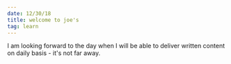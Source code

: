 ```yaml
---
date: 12/30/18
title: welcome to joe's
tag: learn
---
```


I am looking forward to the day when I will be able to deliver written content on daily basis - it's not far away.
